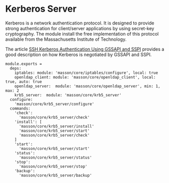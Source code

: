 
# Kerberos Server

Kerberos is a network authentication protocol. It is designed to provide strong
authentication for client/server applications by using secret-key cryptography.
The module install the free implementation of this protocol available from the
Massachusetts Institute of Technology.

The article [SSH Kerberos Authentication Using GSSAPI and SSPI][gss_sspi]
provides a good description on how Kerberos is negotiated by GSSAPI and SSPI.

    module.exports =
      deps:
        iptables: module: 'masson/core/iptables/configure', local: true
        openldap_client: module: 'masson/core/openldap_client', local: true, auto: true
        openldap_server:  module: 'masson/core/openldap_server', min: 1, max: 2
        krb5_server:  module: 'masson/core/krb5_server'
      configure:
        'masson/core/krb5_server/configure'
      commands:
        'check':
          'masson/core/krb5_server/check'
        'install': [
          'masson/core/krb5_server/install'
          'masson/core/krb5_server/start'
          'masson/core/krb5_server/check'
        ]
        'start':
          'masson/core/krb5_server/start'
        'status':
          'masson/core/krb5_server/status'
        'stop':
          'masson/core/krb5_server/stop'
        'backup':
          'masson/core/krb5_server/backup'

[gss_sspi]: http://www.drdobbs.com/ssh-kerberos-authentication-using-gssapi/184402071
